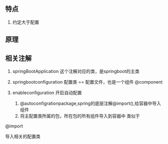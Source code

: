## 特点
1.  约定大于配置



## 原理


## 相关注解
1. springBootApplication
    这个注解对应的类，是springboot的主类 
1.  springbootconfiguration 配置类 == 配置文件，也是一个组件 @component
   
2. enableconfiguration 开启自动配置 
      1. @autoconfigrationpackage,spring的底层注解@import(),给容器中导入组件
      2. 将主配置类所属的包，所在包的所有组件导入到容器中 类似于 <component-scan>





@import

导入相关的配置类